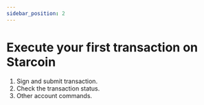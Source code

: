 ```yaml
--- 
sidebar_position: 2
---
```


# Execute your first transaction on Starcoin

1. Sign and submit transaction.
2. Check the transaction status.
3. Other account commands.